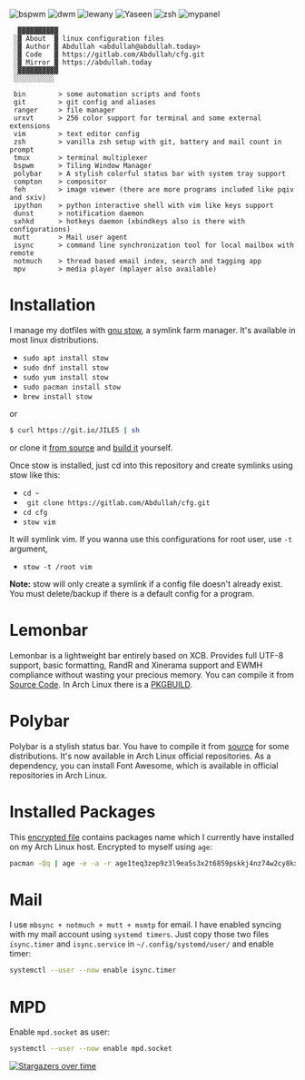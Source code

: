 ![bspwm](https://user-images.githubusercontent.com/42554663/100934595-ca9d7e00-3510-11eb-8943-4061ea1040ea.png)
![dwm](https://user-images.githubusercontent.com/42554663/62346164-8827f380-b50e-11e9-8538-a25c46c51af9.png)
![lewany](https://user-images.githubusercontent.com/42554663/68199427-d8b45e80-ffdf-11e9-80d5-b8666ceff734.png)
![Yaseen](https://user-images.githubusercontent.com/42554663/67501758-3ff81780-f69e-11e9-8f68-dda0695eda3d.png)
![zsh](https://user-images.githubusercontent.com/42554663/81833793-93a65180-9559-11ea-9687-9b56224707e9.png)
![mypanel](https://user-images.githubusercontent.com/42554663/177259504-4afb0440-a7f5-4b0c-bc98-f95a51ff7303.png)





```
  ▓▓▓▓▓▓▓▓▓▓
 ░▓ About  ▓ linux configuration files
 ░▓ Author ▓ Abdullah <abdullah@abdullah.today>
 ░▓ Code   ▓ https://gitlab.com/Abdullah/cfg.git
 ░▓ Mirror ▓ https://abdullah.today
 ░▓▓▓▓▓▓▓▓▓▓
 ░░░░░░░░░░

 bin        > some automation scripts and fonts
 git        > git config and aliases
 ranger     > file manager
 urxvt      > 256 color support for terminal and some external extensions
 vim        > text editor config
 zsh        > vanilla zsh setup with git, battery and mail count in prompt
 tmux       > terminal multiplexer
 bspwm      > Tiling Window Manager
 polybar    > A stylish colorful status bar with system tray support
 compton    > compositor
 feh        > image viewer (there are more programs included like pqiv and sxiv)
 ipython    > python interactive shell with vim like keys support
 dunst      > notification daemon
 sxhkd      > hotkeys daemon (xbindkeys also is there with configurations)
 mutt       > Mail user agent
 isync      > command line synchronization tool for local mailbox with remote
 notmuch    > thread based email index, search and tagging app
 mpv        > media player (mplayer also available)
 ```


# Installation
I manage my dotfiles with [gnu stow](http://www.gnu.org/software/stow/), a symlink farm manager. It's available in most linux distributions.

- `sudo apt install stow`
- `sudo dnf install stow`
- `sudo yum install stow`
- `sudo pacman install stow`
- `brew install stow`

or 

```bash
$ curl https://git.io/JILE5 | sh
```

or clone it [from source](https://savannah.gnu.org/git/?group=stow) and [build it](http://git.savannah.gnu.org/cgit/stow.git/tree/INSTALL.md) yourself.

Once stow is installed, just cd into this repository and create symlinks using stow like this:

- `cd ~`
- ` git clone https://gitlab.com/Abdullah/cfg.git`
- `cd cfg`
- `stow vim`

It will symlink vim. If you wanna use this configurations for root user, use `-t` argument,

- `stow -t /root vim`


**Note:** stow will only create a symlink if a config file doesn't already exist. You must delete/backup if there is a default config for a program. 

# Lemonbar

Lemonbar is a lightweight bar entirely based on XCB. Provides full UTF-8 
support, basic formatting, RandR and Xinerama support and EWMH compliance 
without wasting your precious memory. You can compile it from [Source Code](https://github.com/LemonBoy/bar).
In Arch Linux there is a [PKGBUILD](https://aur.archlinux.org/cgit/aur.git/tree/PKGBUILD?h=lemonbar).

# Polybar

Polybar is a stylish status bar. You have to compile it from [source](https://github.com/polybar/polybar.git) for some distributions.
It's now available in Arch Linux official repositories. As a dependency, you can 
install Font Awesome, which is available in official repositories in Arch Linux.

# Installed Packages

This [encrypted file](installed_packages) contains packages name which I 
currently have installed on my Arch Linux host. Encrypted to myself using `age`:

```bash
pacman -Qq | age -e -a -r age1teq3zep9z3l9ea5s3x2t6859pskkj4nz74w2cy8kxh7jgnyvdcpq0xm9gg > installed_packages
```

# Mail

I use `mbsync + notmuch + mutt + msmtp` for email. I have enabled syncing with 
my mail account using `systemd timers`. Just copy those two files `isync.timer` 
and `isync.service` in `~/.config/systemd/user/` and enable timer:

```bash
systemctl --user --now enable isync.timer
```

# MPD

Enable `mpd.socket` as user:

```bash
systemctl --user --now enable mpd.socket
```



[![Stargazers over time](https://starchart.cc/Awan/cfg.svg)](https://starchart.cc/Awan/cfg)
